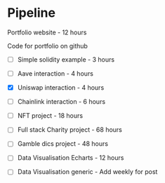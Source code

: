 # Pipeline

Portfolio website                   - 12 hours

Code for portfolio on github

- [ ] Simple solidity example       - 3 hours
- [ ] Aave interaction              - 4 hours
- [x] Uniswap interaction           - 4 hours
- [ ] Chainlink interaction         - 6 hours
- [ ] NFT project                   - 18 hours
- [ ] Full stack Charity project    - 68 hours
- [ ] Gamble dics project           - 48 hours
- [ ] Data Visualisation Echarts    - 12 hours
- [ ] Data Visualisation generic    - Add weekly for post

